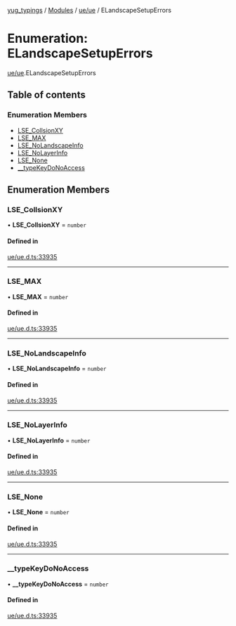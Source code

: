 [yug_typings](../README.md) / [Modules](../modules.md) / [ue/ue](../modules/ue_ue.md) / ELandscapeSetupErrors

# Enumeration: ELandscapeSetupErrors

[ue/ue](../modules/ue_ue.md).ELandscapeSetupErrors

## Table of contents

### Enumeration Members

- [LSE\_CollsionXY](ue_ue.ELandscapeSetupErrors.md#lse_collsionxy)
- [LSE\_MAX](ue_ue.ELandscapeSetupErrors.md#lse_max)
- [LSE\_NoLandscapeInfo](ue_ue.ELandscapeSetupErrors.md#lse_nolandscapeinfo)
- [LSE\_NoLayerInfo](ue_ue.ELandscapeSetupErrors.md#lse_nolayerinfo)
- [LSE\_None](ue_ue.ELandscapeSetupErrors.md#lse_none)
- [\_\_typeKeyDoNoAccess](ue_ue.ELandscapeSetupErrors.md#__typekeydonoaccess)

## Enumeration Members

### LSE\_CollsionXY

• **LSE\_CollsionXY** = `number`

#### Defined in

[ue/ue.d.ts:33935](https://github.com/YugMetaverse/yug_typings/blob/25cad34/ue/ue.d.ts#L33935)

___

### LSE\_MAX

• **LSE\_MAX** = `number`

#### Defined in

[ue/ue.d.ts:33935](https://github.com/YugMetaverse/yug_typings/blob/25cad34/ue/ue.d.ts#L33935)

___

### LSE\_NoLandscapeInfo

• **LSE\_NoLandscapeInfo** = `number`

#### Defined in

[ue/ue.d.ts:33935](https://github.com/YugMetaverse/yug_typings/blob/25cad34/ue/ue.d.ts#L33935)

___

### LSE\_NoLayerInfo

• **LSE\_NoLayerInfo** = `number`

#### Defined in

[ue/ue.d.ts:33935](https://github.com/YugMetaverse/yug_typings/blob/25cad34/ue/ue.d.ts#L33935)

___

### LSE\_None

• **LSE\_None** = `number`

#### Defined in

[ue/ue.d.ts:33935](https://github.com/YugMetaverse/yug_typings/blob/25cad34/ue/ue.d.ts#L33935)

___

### \_\_typeKeyDoNoAccess

• **\_\_typeKeyDoNoAccess** = `number`

#### Defined in

[ue/ue.d.ts:33935](https://github.com/YugMetaverse/yug_typings/blob/25cad34/ue/ue.d.ts#L33935)
